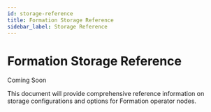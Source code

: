 ```yaml
---
id: storage-reference
title: Formation Storage Reference
sidebar_label: Storage Reference
---
```


# Formation Storage Reference

Coming Soon

This document will provide comprehensive reference information on storage configurations and options for Formation operator nodes. 